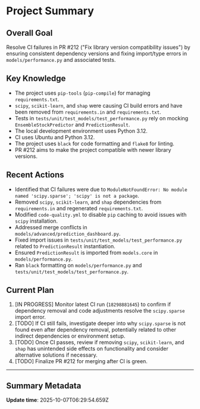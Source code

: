 # Project Summary

## Overall Goal
Resolve CI failures in PR #212 ("Fix library version compatibility issues") by ensuring consistent dependency versions and fixing import/type errors in `models/performance.py` and associated tests.

## Key Knowledge
- The project uses `pip-tools` (`pip-compile`) for managing `requirements.txt`.
- `scipy`, `scikit-learn`, and `shap` were causing CI build errors and have been removed from `requirements.in` and `requirements.txt`.
- Tests in `tests/unit/test_models/test_performance.py` rely on mocking `EnsembleStockPredictor` and `PredictionResult`.
- The local development environment uses Python 3.12.
- CI uses Ubuntu and Python 3.12.
- The project uses `black` for code formatting and `flake8` for linting.
- PR #212 aims to make the project compatible with newer library versions.

## Recent Actions
- Identified that CI failures were due to `ModuleNotFoundError: No module named 'scipy.sparse'; 'scipy' is not a package`.
- Removed `scipy`, `scikit-learn`, and `shap` dependencies from `requirements.in` and regenerated `requirements.txt`.
- Modified `code-quality.yml` to disable `pip` caching to avoid issues with `scipy` installation.
- Addressed merge conflicts in `models/advanced/prediction_dashboard.py`.
- Fixed import issues in `tests/unit/test_models/test_performance.py` related to `PredictionResult` instantiation.
- Ensured `PredictionResult` is imported from `models.core` in `models/performance.py`.
- Ran `black` formatting on `models/performance.py` and `tests/unit/test_models/test_performance.py`.

## Current Plan
1.  [IN PROGRESS] Monitor latest CI run (`18298881645`) to confirm if dependency removal and code adjustments resolve the `scipy.sparse` import error.
2.  [TODO] If CI still fails, investigate deeper into why `scipy.sparse` is not found even after dependency removal, potentially related to other indirect dependencies or environment setup.
3.  [TODO] Once CI passes, review if removing `scipy`, `scikit-learn`, and `shap` has unintended side effects on functionality and consider alternative solutions if necessary.
4.  [TODO] Finalize PR #212 for merging after CI is green.

---

## Summary Metadata
**Update time**: 2025-10-07T06:29:54.659Z 
